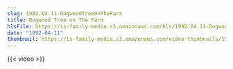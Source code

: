 ```yaml
---
slug: 1992.04.11-DogwoodTreeOnTheFarm
title: Dogwood Tree on The Farm
hlsFile: https://is-family-media.s3.amazonaws.com/hls/1992.04.11-DogwoodTreeOnTheFarm/1992.04.11-DogwoodTreeOnTheFarm.m3u8
date: "1992-04-11"
thumbnail: https://is-family-media.s3.amazonaws.com/video-thumbnails/1992.04.11-DogwoodTreeOnTheFarm.png
---
```

{{< video >}}
